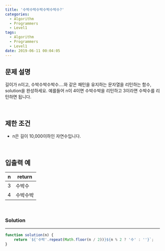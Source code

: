 ```yaml
---
title: '수박수박수박수박수박수?'
categories:
  - Algorithm
  - Programmers
  - Level1
tags:
  - Algorithm
  - Programmers
  - Level1
date: 2019-06-11 00:04:05
---
```



## 문제 설명
길이가 n이고, 수박수박수박수....와 같은 패턴을 유지하는 문자열을 리턴하는 함수, solution을 완성하세요. 예를들어 n이 4이면 수박수박을 리턴하고 3이라면 수박수를 리턴하면 됩니다.

<br/>


## 제한 조건
- n은 길이 10,000이하인 자연수입니다.

<br/>


## 입출력 예
| n | return |
| --- | --- |
| 3 | 수박수 |
| 4 | 수박수박 |

<br/>


### Solution

---

```javascript
function solution(n) {
    return `${'수박'.repeat(Math.floor(n / 2))}${n % 2 ? '수' : ''}`;
}
```